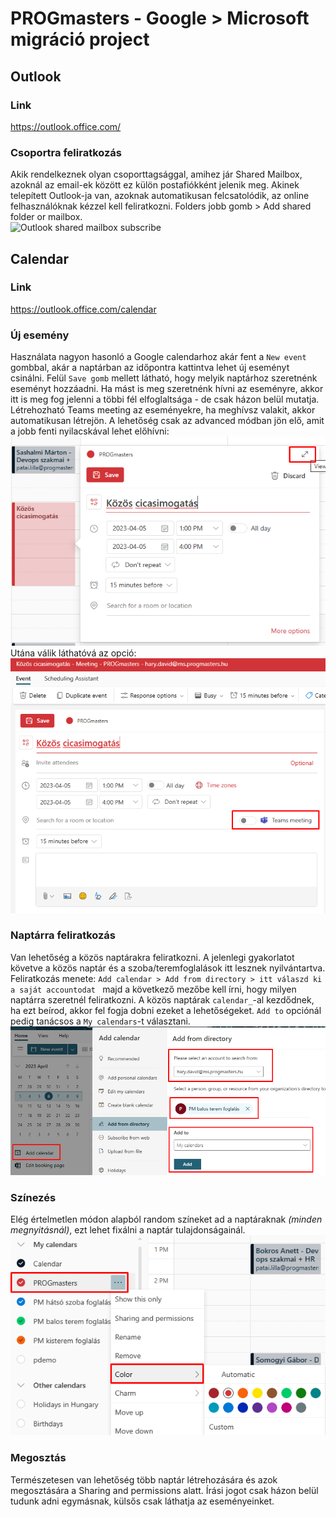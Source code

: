 # PROGmasters - Google > Microsoft migráció project
## Outlook
### Link
https://outlook.office.com/

### Csoportra feliratkozás
Akik rendelkeznek olyan csoporttagsággal, amihez jár Shared Mailbox, azoknál az email-ek között ez külön postafiókként jelenik meg. Akinek telepített Outlook-ja van, azoknak automatikusan felcsatolódik, az online felhasználóknak kézzel kell feliratkozni. Folders jobb gomb > Add shared folder or mailbox.  
![Outlook shared mailbox subscribe](assets/outlook_sharedfolder.png.png) 

## Calendar

### Link
https://outlook.office.com/calendar

### Új esemény
Használata nagyon hasonló a Google calendarhoz akár fent a `New event` gombbal, akár a naptárban az időpontra kattintva lehet új eseményt csinálni. Felül `Save gomb` mellett látható, hogy melyik naptárhoz szeretnénk eseményt hozzáadni. Ha mást is meg szeretnénk hívni az eseményre, akkor itt is meg fog jelenni a többi fél elfoglaltsága - de csak házon belül mutatja. Létrehozható Teams meeting az eseményekre, ha meghívsz valakit, akkor automatikusan létrejön. A lehetőség csak az advanced módban jön elő, amit a jobb fenti nyilacskával lehet előhívni:  
![Calendar subscribe](assets/calendar_teams_1.png)  
Utána válik láthatóvá az opció:  
![Calendar subscribe](assets/calendar_teams_2.png)

### Naptárra feliratkozás
Van lehetőség a közös naptárakra feliratkozni. A jelenlegi gyakorlatot követve a közös naptár és a szoba/teremfoglalások itt lesznek nyilvántartva. Feliratkozás menete: `Add calendar > Add from directory > itt válaszd ki a saját accountodat ` majd a következő mezőbe kell írni, hogy milyen naptárra szeretnél feliratkozni. A közös naptárak `calendar_`-al kezdődnek, ha ezt beírod, akkor fel fogja dobni ezeket a lehetőségeket. `Add to` opciónál pedig tanácsos a `My calendars`-t választani.  
![Calendar subscribe](assets/calendar_sub.png)

### Színezés
Elég értelmetlen módon alapból random színeket ad a naptáraknak *(minden megnyitásnál)*, ezt lehet fixálni a naptár tulajdonságainál.  
![Calendar coloring](assets/calendar_color.png)

### Megosztás
Természetesen van lehetőség több naptár létrehozására és azok megosztására a Sharing and permissions alatt. Írási jogot csak házon belül tudunk adni egymásnak, külsős csak láthatja az eseményeinket.
